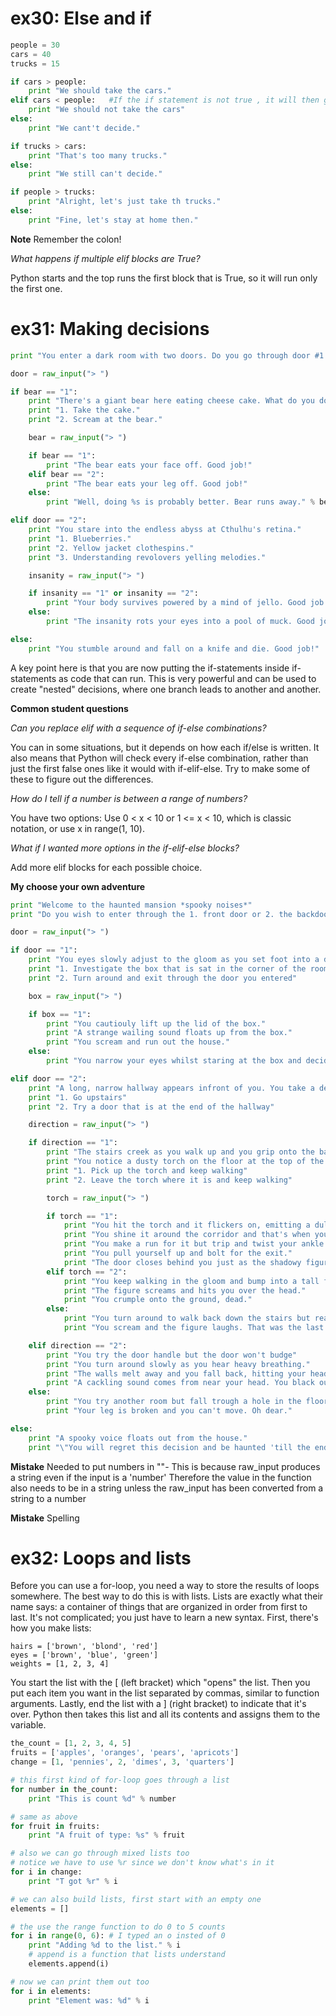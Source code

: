 # ex30: Else and if
```python
people = 30
cars = 40
trucks = 15

if cars > people:
    print "We should take the cars."
elif cars < people:   #If the if statement is not true , it will then go to elif (else if). If this statement is not true then it will run else
    print "We should not take the cars"
else:
    print "We cant't decide."

if trucks > cars:
    print "That's too many trucks."
else:
    print "We still can't decide."

if people > trucks:
    print "Alright, let's just take th trucks."
else:
    print "Fine, let's stay at home then."
```
**Note** Remember the colon!

*What happens if multiple elif blocks are True?*

Python starts and the top runs the first block that is True, so it will run only the first one.

# ex31: Making decisions
```python
print "You enter a dark room with two doors. Do you go through door #1 or door #2?"

door = raw_input("> ")

if bear == "1":
    print "There's a giant bear here eating cheese cake. What do you do?"
    print "1. Take the cake."
    print "2. Scream at the bear."

    bear = raw_input("> ")

    if bear == "1":
        print "The bear eats your face off. Good job!"
    elif bear == "2":
        print "The bear eats your leg off. Good job!"
    else:
        print "Well, doing %s is probably better. Bear runs away." % bear

elif door == "2":
    print "You stare into the endless abyss at Cthulhu's retina."
    print "1. Blueberries."
    print "2. Yellow jacket clothespins."
    print "3. Understanding revolovers yelling melodies."

    insanity = raw_input("> ")

    if insanity == "1" or insanity == "2":
        print "Your body survives powered by a mind of jello. Good job!"
    else:
        print "The insanity rots your eyes into a pool of muck. Good job!"

else:
    print "You stumble around and fall on a knife and die. Good job!"
```
A key point here is that you are now putting the if-statements inside if-statements as code that can run. This is very powerful and can be used to create "nested" decisions, where one branch leads to another and another.

**Common student questions**

*Can you replace elif with a sequence of if-else combinations?*

You can in some situations, but it depends on how each if/else is written. It also means that Python will check every if-else combination, rather than just the first false ones like it would with if-elif-else. Try to make some of these to figure out the differences.

*How do I tell if a number is between a range of numbers?*

You have two options: Use 0 < x < 10 or 1 <= x < 10, which is classic notation, or use x in range(1, 10).

*What if I wanted more options in the if-elif-else blocks?*

Add more elif blocks for each possible choice.

**My choose your own adventure**
```python
print "Welcome to the haunted mansion *spooky noises*"
print "Do you wish to enter through the 1. front door or 2. the backdoor?"

door = raw_input("> ")

if door == "1":
    print "You eyes slowly adjust to the gloom as you set foot into a dark room."
    print "1. Investigate the box that is sat in the corner of the room"
    print "2. Turn around and exit through the door you entered"

    box = raw_input("> ")

    if box == "1":
        print "You cautiouly lift up the lid of the box."
        print "A strange wailing sound floats up from the box."
        print "You scream and run out the house."
    else:
        print "You narrow your eyes whilst staring at the box and decide to leave."

elif door == "2":
    print "A long, narrow hallway appears infront of you. You take a deep breath."
    print "1. Go upstairs"
    print "2. Try a door that is at the end of the hallway"

    direction = raw_input("> ")

    if direction == "1":
        print "The stairs creek as you walk up and you grip onto the banister tightly."
        print "You notice a dusty torch on the floor at the top of the stairs."
        print "1. Pick up the torch and keep walking"
        print "2. Leave the torch where it is and keep walking"

        torch = raw_input("> ")

        if torch == "1":
            print "You hit the torch and it flickers on, emitting a dull glow."
            print "You shine it around the corridor and that's when you notice a dark shadowy figure."
            print "You make a run for it but trip and twist your ankle."
            print "You pull yourself up and bolt for the exit."
            print "The door closes behind you just as the shadowy figure slams into it. You are safe."
        elif torch == "2":
            print "You keep walking in the gloom and bump into a tall figure infront of you."
            print "The figure screams and hits you over the head."
            print "You crumple onto the ground, dead."
        else:
            print "You turn around to walk back down the stairs but realise that your exit is blocked by a tall shadowy figure."
            print "You scream and the figure laughs. That was the last thing you ever saw."

    elif direction == "2":
        print "You try the door handle but the door won't budge"
        print "You turn around slowly as you hear heavy breathing."
        print "The walls melt away and you fall back, hitting your head on the handle."
        print "A cackling sound comes from near your head. You black out."
    else:
        print "You try another room but fall trough a hole in the floor."
        print "Your leg is broken and you can't move. Oh dear."

else:
    print "A spooky voice floats out from the house."
    print "\"You will regret this decision and be haunted 'till the end of time.\""
```
**Mistake** Needed to put numbers in ""- This is because raw_input produces a string even if the input is a 'number' Therefore the value in the function also needs to be in a string unless the raw_input has been converted from a string to a number

**Mistake** Spelling

# ex32: Loops and lists

Before you can use a for-loop, you need a way to store the results of loops somewhere. The best way to do this is with lists. Lists are exactly what their name says: a container of things that are organized in order from first to last. It's not complicated; you just have to learn a new syntax. First, there's how you make lists:

```
hairs = ['brown', 'blond', 'red']
eyes = ['brown', 'blue', 'green']
weights = [1, 2, 3, 4]
```

You start the list with the \[ (left bracket) which "opens" the list. Then you put each item you want in the list separated by commas, similar to function arguments. Lastly, end the list with a \] (right bracket) to indicate that it's over. Python then takes this list and all its contents and assigns them to the variable.

```python
the_count = [1, 2, 3, 4, 5]
fruits = ['apples', 'oranges', 'pears', 'apricots']
change = [1, 'pennies', 2, 'dimes', 3, 'quarters']

# this first kind of for-loop goes through a list
for number in the_count:
    print "This is count %d" % number

# same as above
for fruit in fruits:
    print "A fruit of type: %s" % fruit

# also we can go through mixed lists too
# notice we have to use %r since we don't know what's in it
for i in change:
    print "T got %r" % i

# we can also build lists, first start with an empty one
elements = []

# the use the range function to do 0 to 5 counts
for i in range(0, 6): # I typed an o insted of 0
    print "Adding %d to the list." % i
    # append is a function that lists understand
    elements.append(i)

# now we can print them out too
for i in elements:
    print "Element was: %d" % i
```
